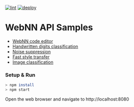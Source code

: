 [![lint](https://github.com/webmachinelearning/webnn-samples/workflows/lint/badge.svg)](https://github.com/webmachinelearning/webnn-samples/actions)
[![deploy](https://github.com/webmachinelearning/webnn-samples/workflows/deploy/badge.svg)](https://github.com/webmachinelearning/webnn-samples/actions)

# WebNN API Samples

* [WebNN code editor](https://webmachinelearning.github.io/webnn-samples/code/)
* [Handwritten digits classification](https://webmachinelearning.github.io/webnn-samples/lenet/)
* [Noise suppression](https://webmachinelearning.github.io/webnn-samples/nsnet2/)
* [Fast style transfer](https://webmachinelearning.github.io/webnn-samples/style_transfer/)
* [Image classification](https://webmachinelearning.github.io/webnn-samples/image_classification/)

### Setup & Run

```sh
> npm install
> npm start
```

Open the web browser and navigate to http://localhost:8080
